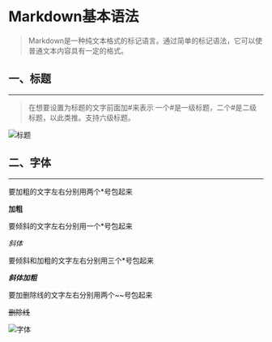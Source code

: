 # Markdown基本语法
>Markdown是一种纯文本格式的标记语言。通过简单的标记语法，它可以使普通文本内容具有一定的格式。
## 一、标题
___
>在想要设置为标题的文字前面加#来表示
一个#是一级标题，二个#是二级标题，以此类推。支持六级标题。

![标题](img/a.png)
## 二、字体
____

要加粗的文字左右分别用两个*号包起来

**加粗**

要倾斜的文字左右分别用一个*号包起来

*斜体*

要倾斜和加粗的文字左右分别用三个*号包起来

***斜体加粗***

要加删除线的文字左右分别用两个~~号包起来

~~删除线~~

![字体](img/b.png)